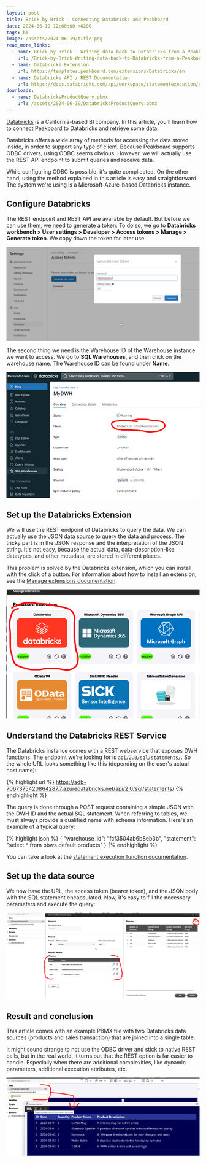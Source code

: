 ```yaml
---
layout: post
title: Brick by Brick - Connecting Databricks and Peakboard
date: 2024-06-19 12:00:00 +0200
tags: bi
image: /assets/2024-06-19/title.png
read_more_links:
  - name: Brick by Brick - Writing data back to Databricks from a Peakboard application
    url: /Brick-by-Brick-Writing-data-back-to-Databricks-from-a-Peakboard-application.html
  - name: Databricks Extension
    url: https://templates.peakboard.com/extensions/Databricks/en
  - name: Databricks API / REST Documentation
    url: https://docs.databricks.com/api/workspace/statementexecution/executestatement
downloads:
  - name: DatabricksProductQuery.pbmx
    url: /assets/2024-06-19/DatabricksProductQuery.pbmx
---
```

[Databricks](https://en.wikipedia.org/wiki/Databricks) is a California-based BI company. In this article, you'll learn how to connect Peakboard to Databricks and retrieve some data.

Databricks offers a wide array of methods for accessing the data stored inside, in order to support any type of client. Because Peakboard supports ODBC drivers, using ODBC seems obvious. However, we will actually use the REST API endpoint to submit queries and receive data.

While configuring ODBC is possible, it's quite complicated. On the other hand, using the method explained in this article is easy and straightforward. The system we're using is a Microsoft-Azure-based Databricks instance.

## Configure Databricks

The REST endpoint and REST API are available by default. But before we can use them, we need to generate a token. To do so, we go to **Databricks workbench > User settings > Developer > Access tokens > Manage > Generate token**. We copy down the token for later use.

![image](/assets/2024-06-19/010.png)

The second thing we need is the Warehouse ID of the Warehouse instance we want to access. We go to **SQL Warehouses**, and then click on the warehouse name. The Warehouse ID can be found under **Name**.

![image](/assets/2024-06-19/020.png)

## Set up the Databricks Extension

We will use the REST endpoint of Databricks to query the data. We can actually use the JSON data source to query the data and process. The tricky part is in the JSON response and the interpretation of the JSON string. It's not easy, because the actual data, data-description-like datatypes, and other metadata, are stored in different places.

This problem is solved by the Databricks extension, which you can install with the click of a button. For information about how to install an extension, see the [Manage extensions documentation](https://help.peakboard.com/data_sources/Extension/en-ManageExtension.html).

![image](/assets/2024-06-19/030.png)

## Understand the Databricks REST Service

The Databricks instance comes with a REST webservice that exposes DWH functions. The endpoint we're looking for is `api/2.0/sql/statements/`. So the whole URL looks something like this (depending on the user's actual host name):

{% highlight url %}
https://adb-7067375420864287.7.azuredatabricks.net/api/2.0/sql/statements/
{% endhighlight %}

The query is done through a POST request containing a simple JSON with the DWH ID and the actual SQL statement. When referring to tables, we must always provide a qualified name with schema information. Here's an example of a typical query:

{% highlight json %}
{
  "warehouse_id": "fcf3504ab6b8eb3b",
  "statement": "select * from pbws.default.products"
}
{% endhighlight %}

You can take a look at the [statement execution function documentation](https://docs.databricks.com/api/workspace/statementexecution/executestatement).

## Set up the data source

We now have the URL, the access token (bearer token), and the JSON body with the SQL statement encapsulated. Now, it's easy to fill the necessary parameters and execute the query:

![image](/assets/2024-06-19/040.png)

## Result and conclusion

This article comes with an example PBMX file with two Databricks data sources (products and sales transaction) that are joined into a single table.

It might sound strange to not use the ODBC driver and stick to native REST calls, but in the real world, it turns out that the REST option is far easier to handle. Especially when there are additional complexities, like dynamic parameters, additional execution attributes, etc.

![image](/assets/2024-06-19/050.png)